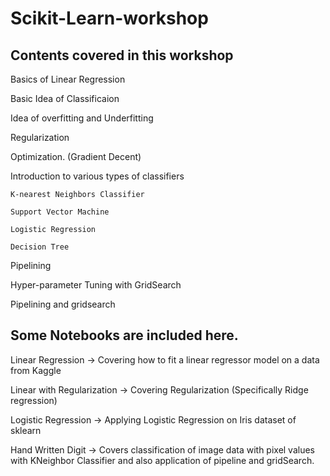 # Scikit-Learn-workshop

## Contents covered in this workshop

Basics of Linear Regression

Basic Idea of Classificaion

Idea of overfitting and Underfitting

Regularization

Optimization. (Gradient Decent)

Introduction to various types of classifiers

	K-nearest Neighbors Classifier
	
	Support Vector Machine
	
	Logistic Regression
	
	Decision Tree

Pipelining

Hyper-parameter Tuning with GridSearch

Pipelining and gridsearch

## Some Notebooks are included here.

Linear Regression -> Covering how to fit a linear regressor model on a data from Kaggle

Linear with Regularization -> Covering Regularization (Specifically Ridge regression)

Logistic Regression -> Applying Logistic Regression on Iris dataset of sklearn

Hand Written Digit -> Covers classification of image data with pixel values with KNeighbor Classifier and also application of pipeline and gridSearch.
